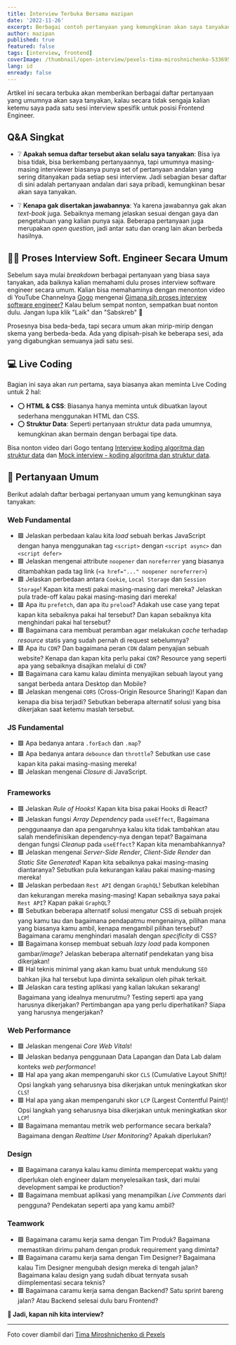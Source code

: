 ```yaml
---
title: Interview Terbuka Bersama mazipan
date: '2022-11-26'
excerpt: Berbagai contoh pertanyaan yang kemungkinan akan saya tanyakan kalau secara tidak sengaja diinterview oleh saya sebagai Frontend Engineer
author: mazipan
published: true
featured: false
tags: [interview, frontend]
coverImage: /thumbnail/open-interview/pexels-tima-miroshnichenko-5336951.jpg
lang: id
enready: false
---
```


Artikel ini secara terbuka akan memberikan berbagai daftar pertanyaan yang umumnya akan saya tanyakan, kalau secara tidak sengaja kalian ketemu saya pada satu sesi interview spesifik untuk posisi Frontend Engineer.

## Q&A Singkat

- ❔ **Apakah semua daftar tersebut akan selalu saya tanyakan**: Bisa iya bisa tidak, bisa berkembang pertanyaannya, tapi umumnya masing-masing interviewer biasanya punya set of pertanyaan andalan yang sering ditanyakan pada setiap sesi interview. Jadi sebagian besar daftar di sini adalah pertanyaan andalan dari saya pribadi, kemungkinan besar akan saya tanyakan.

- ❔ **Kenapa gak disertakan jawabannya**: Ya karena jawabannya gak akan *text-book* juga. Sebaiknya memang jelaskan sesuai dengan gaya dan pengetahuan yang kalian punya saja. Beberapa pertanyaan juga merupakan *open question*, jadi antar satu dan orang lain akan berbeda hasilnya.

## 🧑‍🏫 Proses Interview Soft. Engineer Secara Umum

Sebelum saya mulai *breakdown* berbagai pertanyaan yang biasa saya tanyakan, ada baiknya kalian memahami dulu proses interview software engineer secara umum. 
Kalian bisa memahaminya dengan menonton video di YouTube Channelnya [Gogo](https://twitter.com/lwastuargo) mengenai [Gimana sih proses interview software engineer?](https://www.youtube.com/watch?v=gczDiFOWLOY)
Kalau belum sempat nonton, sempatkan buat nonton dulu. Jangan lupa klik "Laik" dan "Sabskreb" 👋

Prosesnya bisa beda-beda, tapi secara umum akan mirip-mirip dengan skema yang berbeda-beda. Ada yang dipisah-pisah ke beberapa sesi, ada yang digabungkan semuanya jadi satu sesi.

## 💻 Live Coding

Bagian ini saya akan *run* pertama, saya biasanya akan meminta Live Coding untuk 2 hal:

- ⭕️ **HTML & CSS**: Biasanya hanya meminta untuk dibuatkan layout sederhana menggunakan HTML dan CSS.
- ⭕️ **Struktur Data**: Seperti pertanyaan struktur data pada umumnya, kemungkinan akan bermain dengan berbagai tipe data.

Bisa nonton video dari Gogo tentang [Interview koding algoritma dan struktur data](https://www.youtube.com/watch?v=MkQEaIZkhYQ&t=484s) dan [Mock interview - koding algoritma dan struktur data](https://www.youtube.com/watch?v=8s1Vh_7symo).

## 📝 Pertanyaan Umum

Berikut adalah daftar berbagai pertanyaan umum yang kemungkinan saya tanyakan:

### Web Fundamental

- 🟩 Jelaskan perbedaan kalau kita *load* sebuah berkas JavaScript dengan hanya menggunakan tag `<script>` dengan `<script async>` dan `<script defer>`
- 🟩 Jelaskan mengenai attribute `noopener` dan `noreferrer` yang biasanya ditambahkan pada tag link (`<a href="..." noopener noreferrer>`)
- 🟩 Jelaskan perbedaan antara `Cookie`, `Local Storage` dan `Session Storage`! Kapan kita mesti pakai masing-masing dari mereka? Jelaskan pula trade-off kalau pakai masing-masing dari mereka!
- 🟩 Apa itu `prefetch`, dan apa itu `preload`? Adakah use case yang tepat kapan kita sebaiknya pakai hal tersebut? Dan kapan sebaiknya kita menghindari pakai hal tersebut?
- 🟩 Bagaimana cara membuat peramban agar melakukan *cache* terhadap *resource* statis yang sudah pernah di request sebelumnya?
- 🟩 Apa itu `CDN`? Dan bagaimana peran `CDN` dalam penyajian sebuah website? Kenapa dan kapan kita perlu pakai `CDN`? Resource yang seperti apa yang sebaiknya disajikan melalui di `CDN`?
- 🟩 Bagaimana cara kamu kalau diminta menyajikan sebuah layout yang sangat berbeda antara Desktop dan Mobile?
- 🟩 Jelaskan mengenai `CORS` (Cross-Origin Resource Sharing)! Kapan dan kenapa dia bisa terjadi? Sebutkan beberapa alternatif solusi yang bisa dikerjakan saat ketemu maslah tersebut.

### JS Fundamental

- 🟩 Apa bedanya antara `.forEach` dan `.map`?
- 🟩 Apa bedanya antara `debounce` dan `throttle`? Sebutkan use case kapan kita pakai masing-masing mereka!
- 🟩 Jelaskan mengenai *Closure* di JavaScript.

### Frameworks

- 🟩 Jelaskan *Rule of Hooks*! Kapan kita bisa pakai Hooks di React?
- 🟩 Jelaskan fungsi *Array Dependency* pada `useEffect`, Bagaimana penggunaanya dan apa pengaruhnya kalau kita tidak tambahkan atau salah mendefinisikan dependency-nya dengan tepat? Bagaimana dengan fungsi *Cleanup* pada `useEffect`? Kapan kita menambahkannya?
- 🟩 Jelaskan mengenai *Server-Side Render*, *Client-Side Render* dan *Static Site Generated*! Kapan kita sebaiknya pakai masing-masing diantaranya? Sebutkan pula kekurangan kalau pakai masing-masing mereka!
- 🟩 Jelaskan perbedaan `Rest API` dengan `GraphQL`! Sebutkan kelebihan dan kekurangan mereka masing-masing! Kapan sebaiknya saya pakai `Rest API`? Kapan pakai `GraphQL`?
- 🟩 Sebutkan beberapa alternatif solusi mengatur CSS di sebuah projek yang kamu tau dan bagaimana pendapatmu mengenainya, pilihan mana yang biasanya kamu ambil, kenapa mengambil pilihan tersebut? Bagaimana caramu menghindari masalah dengan *specificity* di CSS?
- 🟩 Bagaimana konsep membuat sebuah *lazy load* pada komponen gambar/*image*? Jelaskan beberapa alternatif pendekatan yang bisa dikerjakan!
- 🟩 Hal teknis minimal yang akan kamu buat untuk mendukung `SEO` bahkan jika hal tersebut lupa diminta sekalipun oleh pihak terkait.
- 🟩 Jelaskan cara testing aplikasi yang kalian lakukan sekarang! Bagaimana yang idealnya menurutmu? Testing seperti apa yang harusnya dikerjakan? Pertimbangan apa yang perlu diperhatikan? Siapa yang harusnya mengerjakan?

### Web Performance

- 🟩 Jelaskan mengenai *Core Web Vitals*!
- 🟩 Jelaskan bedanya penggunaan Data Lapangan dan Data Lab dalam konteks *web performance*!
- 🟩 Hal apa yang akan mempengaruhi skor `CLS` (Cumulative Layout Shift)! Opsi langkah yang seharusnya bisa dikerjakan untuk meningkatkan skor `CLS`!
- 🟩 Hal apa yang akan mempengaruhi skor `LCP` (Largest Contentful Paint)! Opsi langkah yang seharusnya bisa dikerjakan untuk meningkatkan skor `LCP`!
- 🟩 Bagaimana memantau metrik web performance secara berkala? Bagaimana dengan *Realtime User Monitoring*? Apakah diperlukan?

### Design

- 🟩 Bagaimana caranya kalau kamu diminta mempercepat waktu yang diperlukan oleh engineer dalam menyelesaikan task, dari mulai development sampai ke production?
- 🟩 Bagaimana membuat aplikasi yang menampilkan *Live Comments* dari pengguna? Pendekatan seperti apa yang kamu ambil?

### Teamwork

- 🟩 Bagaimana caramu kerja sama dengan Tim Produk? Bagaimana memastikan dirimu paham dengan produk requirement yang diminta?
- 🟩 Bagaimana caramu kerja sama dengan Tim Designer? Bagaimana kalau Tim Designer mengubah design mereka di tengah jalan? Bagaimana kalau design yang sudah dibuat ternyata susah diimplementasi secara teknis?
- 🟩 Bagaimana caramu kerja sama dengan Backend? Satu sprint bareng jalan? Atau Backend selesai dulu baru Frontend?

**🤺 Jadi, kapan nih kita interview?**

---

Foto cover diambil dari [Tima Miroshnichenko di Pexels](https://www.pexels.com/photo/a-woman-interviewing-a-man-5336951/)
